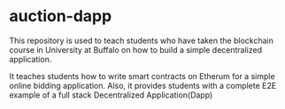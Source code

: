 # auction-dapp

This repository is used to teach students who have taken the blockchain course in University at Buffalo on how to build a simple decentralized application.

It teaches students how to write smart contracts on Etherum for a simple online bidding application. Also, it provides students with a complete E2E example of a full stack Decentralized Application(Dapp)
